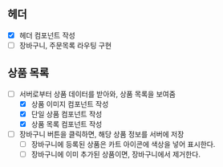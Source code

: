 ## 헤더

- [x] 헤더 컴포넌트 작성
- [ ] 장바구니, 주문목록 라우팅 구현

## 상품 목록

- [ ] 서버로부터 상품 데이터를 받아와, 상품 목록을 보여줌
  - [x] 상품 이미지 컴포넌트 작성
  - [x] 단일 상품 컴포넌트 작성
  - [x] 상품 목록 컴포넌트 작성
- [ ] 장바구니 버튼을 클릭하면, 해당 상품 정보를 서버에 저장
  - [ ] 장바구니에 등록된 상품은 카트 아이콘에 색상을 넣어 표시한다.
  - [ ] 장바구니에 이미 추가된 상품이면, 장바구니에서 제거한다.
